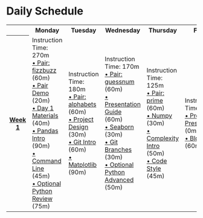 # Daily Schedule

<table>
 <tr>
  <th>
  </th>
  <th>
   Monday
  </th>
  <th>
   Tuesday
  </th>
  <th>
   Wednesday
  </th>
  <th>
   Thursday
  </th>
  <th>
   Friday
  </th>
 </tr>
 <tr>
  <th>
   <a href="/schedule/week-01">
    Week 1
   </a>
  </th>
  <td>
   Instruction Time: 270m
   <br/>
   <a href="/pairs/fizzbuzz">
    • Pair: fizzbuzz
   </a>
   (60m)
   <br/>
   <a href="/curriculum/project-01/pair_demo">
    • Pair Demo
   </a>
   (20m)
   <br/>
   <a href="/curriculum/project-01/day-1-materials">
    • Day 1 Materials
   </a>
   (40m)
   <br/>
   <a href="/curriculum/project-01/pandas-intro">
    • Pandas Intro
   </a>
   (90m)
   <br/>
   <a href="/curriculum/project-01/command-line">
    • Command Line
   </a>
   (45m)
   <br/>
   <a href="/curriculum/project-01/python-review">
    • Optional Python Review
   </a>
   (75m)
   <br/>
  </td>
  <td>
   Instruction Time: 180m
   <br/>
   <a href="/pairs/alphabets">
    • Pair: alphabets
   </a>
   (60m)
   <br/>
   <a href="/curriculum/project-01/design">
    • Project Design
   </a>
   (30m)
   <br/>
   <a href="/curriculum/project-01/git-1">
    • Git Intro
   </a>
   (60m)
   <br/>
   <a href="/curriculum/project-01/matplotlib">
    • Matplotlib
   </a>
   (90m)
   <br/>
  </td>
  <td>
   Instruction Time: 170m
   <br/>
   <a href="/pairs/guessnum">
    • Pair: guessnum
   </a>
   (60m)
   <br/>
   <a href="/curriculum/project-01/presentation-guide">
    • Presentation Guide
   </a>
   (60m)
   <br/>
   <a href="/curriculum/project-01/seaborn">
    • Seaborn
   </a>
   (30m)
   <br/>
   <a href="/curriculum/project-01/git-2">
    • Git Branches
   </a>
   (30m)
   <br/>
   <a href="/curriculum/project-01/python-advanced">
    • Optional Python Advanced
   </a>
   (50m)
   <br/>
  </td>
  <td>
   Instruction Time: 125m
   <br/>
   <a href="/pairs/prime">
    • Pair: prime
   </a>
   (60m)
   <br/>
   <a href="/curriculum/project-01/numpy">
    • Numpy
   </a>
   (30m)
   <br/>
   <a href="/curriculum/project-01/complexity">
    • Complexity Intro
   </a>
   (50m)
   <br/>
   <a href="/curriculum/project-01/code-style">
    • Code Style
   </a>
   (45m)
   <br/>
  </td>
  <td>
   Instruction Time: 60m
   <br/>
   <a href="/curriculum/project-01/project-01-presentation">
    • Project 1 Presentation
   </a>
   (0m)
   <br/>
   <a href="/curriculum/project-01/blog">
    • Blog
   </a>
   (60m)
   <br/>
  </td>
 </tr>
</table>
